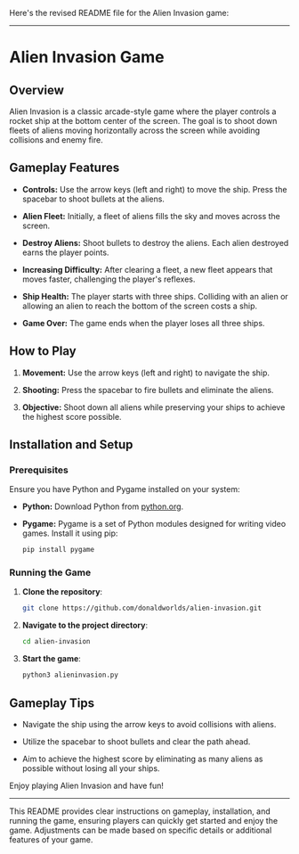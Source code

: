 Here's the revised README file for the Alien Invasion game:

---

# Alien Invasion Game

## Overview

Alien Invasion is a classic arcade-style game where the player controls a rocket ship at the bottom center of the screen. The goal is to shoot down fleets of aliens moving horizontally across the screen while avoiding collisions and enemy fire.

## Gameplay Features

- **Controls:** Use the arrow keys (left and right) to move the ship. Press the spacebar to shoot bullets at the aliens.
  
- **Alien Fleet:** Initially, a fleet of aliens fills the sky and moves across the screen.
  
- **Destroy Aliens:** Shoot bullets to destroy the aliens. Each alien destroyed earns the player points.
  
- **Increasing Difficulty:** After clearing a fleet, a new fleet appears that moves faster, challenging the player's reflexes.
  
- **Ship Health:** The player starts with three ships. Colliding with an alien or allowing an alien to reach the bottom of the screen costs a ship.
  
- **Game Over:** The game ends when the player loses all three ships.

## How to Play

1. **Movement:** Use the arrow keys (left and right) to navigate the ship.
   
2. **Shooting:** Press the spacebar to fire bullets and eliminate the aliens.
   
3. **Objective:** Shoot down all aliens while preserving your ships to achieve the highest score possible.

## Installation and Setup

### Prerequisites

Ensure you have Python and Pygame installed on your system:

- **Python:** Download Python from [python.org](https://www.python.org/downloads/).
  
- **Pygame:** Pygame is a set of Python modules designed for writing video games. Install it using pip:

  ```bash
  pip install pygame
  ```

### Running the Game

1. **Clone the repository**:

   ```bash
   git clone https://github.com/donaldworlds/alien-invasion.git
   ```

2. **Navigate to the project directory**:

   ```bash
   cd alien-invasion
   ```

3. **Start the game**:

   ```bash
   python3 alieninvasion.py
   ```

## Gameplay Tips

- Navigate the ship using the arrow keys to avoid collisions with aliens.
  
- Utilize the spacebar to shoot bullets and clear the path ahead.
  
- Aim to achieve the highest score by eliminating as many aliens as possible without losing all your ships.

Enjoy playing Alien Invasion and have fun!

---

This README provides clear instructions on gameplay, installation, and running the game, ensuring players can quickly get started and enjoy the game. Adjustments can be made based on specific details or additional features of your game.
